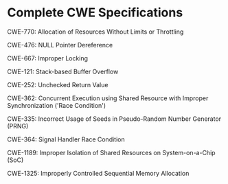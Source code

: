 

# Complete CWE Specifications

CWE-770: Allocation of Resources Without Limits or Throttling

CWE-476: NULL Pointer Dereference

CWE-667: Improper Locking

CWE-121: Stack-based Buffer Overflow

CWE-252: Unchecked Return Value

CWE-362: Concurrent Execution using Shared Resource with Improper Synchronization ('Race Condition')

CWE-335: Incorrect Usage of Seeds in Pseudo-Random Number Generator (PRNG)

CWE-364: Signal Handler Race Condition

CWE-1189: Improper Isolation of Shared Resources on System-on-a-Chip (SoC)

CWE-1325: Improperly Controlled Sequential Memory Allocation
